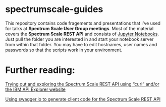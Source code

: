 # spectrumscale-guides

This repository contains code fragements and presentations that I've used for talks at **Spectrum Scale User Group meetings**. 
Most of the material covers the **Spectrum Scale REST API** and consists of [Jupyter Notebooks](https://jupyter.org/ "Jupyter Notebooks"). 
Just pull the folder you are interested in and start your notebook server from within that folder. You may have to edit hostnames, user names and passwords so that the scripts work in your environment.

# Further reading:

[Trying out and exploring the Spectrum Scale REST API using “curl” and/or the IBM API Explorer website](https://developer.ibm.com/storage/2019/02/06/trying-out-and-exploring-the-spectrum-scale-rest-api/)

[Using swagger.io to generate client code for the Spectrum Scale REST API](https://developer.ibm.com/storage/2017/07/11/using-swagger-io-to-generate-client-code-for-the-spectrum-scale-rest-api/)
